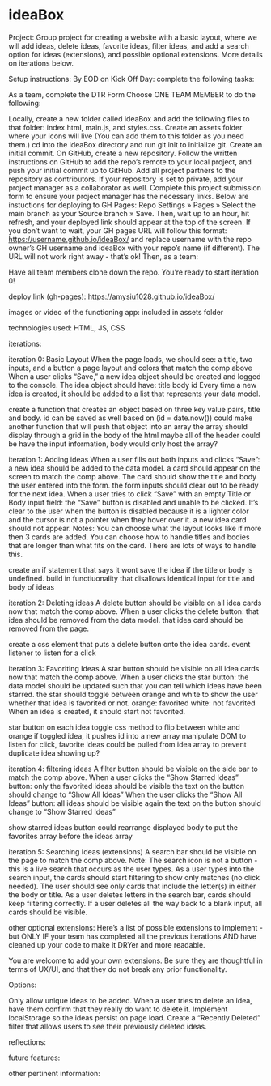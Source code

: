 # ideaBox

Project: Group project for creating a website with a basic layout, where we will add ideas, delete ideas, favorite ideas, filter ideas, and add a search option for ideas (extensions), and possible optional extensions. More details on iterations below.

Setup instructions:
By EOD on Kick Off Day: complete the following tasks:

As a team, complete the DTR Form
Choose ONE TEAM MEMBER to do the following:

Locally, create a new folder called ideaBox and add the following files to that folder: index.html, main.js, and styles.css. Create an assets folder where your icons will live (You can add them to this folder as you need them.)
cd into the ideaBox directory and run git init to initialize git.
Create an initial commit.
On GitHub, create a new repository. Follow the written instructions on GitHub to add the repo’s remote to your local project, and push your initial commit up to GitHub.
Add all project partners to the repository as contributors. If your repository is set to private, add your project manager as a collaborator as well.
Complete this project submission form to ensure your project manager has the necessary links. Below are instuctions for deploying to GH Pages:
Repo Settings » Pages » Select the main branch as your Source branch » Save. Then, wait up to an hour, hit refresh, and your deployed link should appear at the top of the screen.
If you don’t want to wait, your GH pages URL will follow this format: https://username.github.io/ideaBox/ and replace username with the repo owner’s GH username and ideaBox with your repo’s name (if different). The URL will not work right away - that’s ok!
Then, as a team:

Have all team members clone down the repo.
You’re ready to start iteration 0!

deploy link (gh-pages): https://amysiu1028.github.io/ideaBox/

images or video of the functioning app: included in assets folder 

technologies used: HTML, JS, CSS

iterations:

iteration 0: Basic Layout
When the page loads, we should see:
a title, two inputs, and a button
a page layout and colors that match the comp above
When a user clicks “Save,” a new idea object should be created and logged to the console. The idea object should have:
title
body
id
Every time a new idea is created, it should be added to a list that represents your data model.

create a function that creates an object based on three key value pairs, title and body. id can be saved as well based on (id = date.now())
could make another function that will push that object into an array
the array should display through a grid in the body of the html
maybe all of the header could be have the input information, body would only host the array? 

iteration 1: Adding ideas
When a user fills out both inputs and clicks “Save”:
a new idea should be added to the data model.
a card should appear on the screen to match the comp above. The card should show the title and body the user entered into the form.
the form inputs should clear out to be ready for the next idea.
When a user tries to click “Save” with an empty Title or Body input field:
the “Save” button is disabled and unable to be clicked. It’s clear to the user when the button is disabled because it is a lighter color and the cursor is not a pointer when they hover over it.
a new idea card should not appear.
Notes:
You can choose what the layout looks like if more then 3 cards are added.
You can choose how to handle titles and bodies that are longer than what fits on the card. There are lots of ways to handle this.

create an if statement that says it wont save the idea if the title or body is undefined. 
build in functiuonality that disallows identical input for title and body of ideas

iteration 2: Deleting ideas
A delete button should be visible on all idea cards now that match the comp above.
When a user clicks the delete button:
that idea should be removed from the data model.
that idea card should be removed from the page.

create a css element that puts a delete button onto the idea cards. 
event listener to listen for a click

iteration 3: Favoriting Ideas
A star button should be visible on all idea cards now that match the comp above.
When a user clicks the star button:
the data model should be updated such that you can tell which ideas have been starred.
the star should toggle between orange and white to show the user whether that idea is favorited or not.
orange: favorited
white: not favorited
When an idea is created, it should start not favorited.

star button on each idea
toggle css method to flip between white and orange
if toggled idea, it pushes id into a new array
manipulate DOM to listen for click,
favorite ideas could be pulled from idea array to prevent duplicate idea showing up?

iteration 4: filtering ideas
A filter button should be visible on the side bar to match the comp above.
When a user clicks the “Show Starred Ideas” button:
only the favorited ideas should be visible
the text on the button should change to “Show All Ideas”
When the user clicks the “Show All Ideas” button:
all ideas should be visible again
the text on the button should change to “Show Starred Ideas”

show starred ideas button could rearrange displayed body to put the favorites array before the ideas array

iteration 5: Searching Ideas (extensions)
A search bar should be visible on the page to match the comp above.
Note: The search icon is not a button - this is a live search that occurs as the user types.
As a user types into the search input, the cards should start filtering to show only matches (no click needed). The user should see only cards that include the letter(s) in either the body or title.
As a user deletes letters in the search bar, cards should keep filtering correctly.
If a user deletes all the way back to a blank input, all cards should be visible.

other optional extensions: 
Here’s a list of possible extensions to implement - but ONLY IF your team has completed all the previous iterations AND have cleaned up your code to make it DRYer and more readable.

You are welcome to add your own extensions. Be sure they are thoughtful in terms of UX/UI, and that they do not break any prior functionality.

Options:

Only allow unique ideas to be added.
When a user tries to delete an idea, have them confirm that they really do want to delete it.
Implement localStorage so the ideas persist on page load.
Create a “Recently Deleted” filter that allows users to see their previously deleted ideas.

reflections: 

future features:

other pertinent information:


